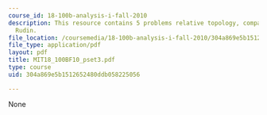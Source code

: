 ```yaml
---
course_id: 18-100b-analysis-i-fall-2010
description: This resource contains 5 problems relative topology, compact sets and
  Rudin.
file_location: /coursemedia/18-100b-analysis-i-fall-2010/304a869e5b1512652480ddb058225056_MIT18_100BF10_pset3.pdf
file_type: application/pdf
layout: pdf
title: MIT18_100BF10_pset3.pdf
type: course
uid: 304a869e5b1512652480ddb058225056

---
```

None